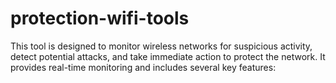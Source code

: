 # protection-wifi-tools
This tool is designed to monitor wireless networks for suspicious activity, detect potential attacks, and take immediate action to protect the network. It provides real-time monitoring and includes several key features:
